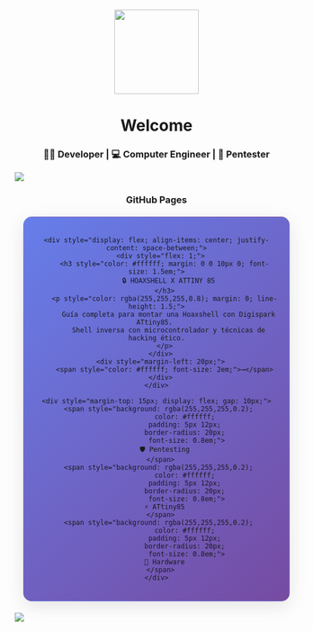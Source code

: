 <h3 align="center"> 
  <img src="https://avatars.githubusercontent.com/u/85068672?v=4" height="150"/>
</h3>

<h1 align="center">Welcome</h1>  
<h3 align="center"> 👨‍💻 Developer | 💻 Computer Engineer | 🐞 Pentester </h3>

<img src="https://user-images.githubusercontent.com/73097560/115834477-dbab4500-a447-11eb-908a-139a6edaec5c.gif">

<h3 align="center"> GitHub Pages</h3>

<div align="center">

<div style="max-width: 800px; margin: 20px auto;">
  <div style="background: linear-gradient(135deg, #667eea 0%, #764ba2 100%); 
              border-radius: 15px; 
              padding: 20px; 
              margin: 15px; 
              box-shadow: 0 8px 32px rgba(0,0,0,0.1); 
              border: 1px solid rgba(255,255,255,0.1);
              transition: all 0.3s ease;
              cursor: pointer;"
       onmouseover="this.style.transform='translateY(-5px)'; this.style.boxShadow='0 15px 35px rgba(0,0,0,0.2)'"
       onmouseout="this.style.transform='translateY(0)'; this.style.boxShadow='0 8px 32px rgba(0,0,0,0.1)'"
       onclick="window.open('https://maikelz-haks.github.io/Hoaxshell_Digispark_Attiny85/', '_blank')">
    
    <div style="display: flex; align-items: center; justify-content: space-between;">
      <div style="flex: 1;">
        <h3 style="color: #ffffff; margin: 0 0 10px 0; font-size: 1.5em;">
          🔒 HOAXSHELL X ATTINY 85
        </h3>
        <p style="color: rgba(255,255,255,0.8); margin: 0; line-height: 1.5;">
          Guía completa para montar una Hoaxshell con Digispark ATtiny85. 
          Shell inversa con microcontrolador y técnicas de hacking ético.
        </p>
      </div>
      <div style="margin-left: 20px;">
        <span style="color: #ffffff; font-size: 2em;">→</span>
      </div>
    </div>
    
    <div style="margin-top: 15px; display: flex; gap: 10px;">
      <span style="background: rgba(255,255,255,0.2); 
                   color: #ffffff; 
                   padding: 5px 12px; 
                   border-radius: 20px; 
                   font-size: 0.8em;">
        🛡️ Pentesting
      </span>
      <span style="background: rgba(255,255,255,0.2); 
                   color: #ffffff; 
                   padding: 5px 12px; 
                   border-radius: 20px; 
                   font-size: 0.8em;">
        ⚡ ATtiny85
      </span>
      <span style="background: rgba(255,255,255,0.2); 
                   color: #ffffff; 
                   padding: 5px 12px; 
                   border-radius: 20px; 
                   font-size: 0.8em;">
        🔧 Hardware
      </span>
    </div>
  </div>
</div>

</div>

<img src="https://user-images.githubusercontent.com/73097560/115834477-dbab4500-a447-11eb-908a-139a6edaec5c.gif">

